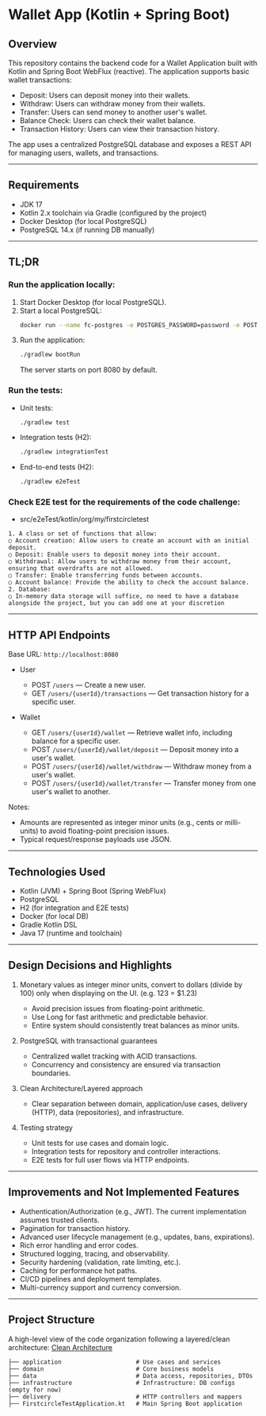 # Wallet App (Kotlin + Spring Boot)

## Overview

This repository contains the backend code for a Wallet Application built with Kotlin and Spring Boot WebFlux (reactive). The application
supports basic wallet transactions:

- Deposit: Users can deposit money into their wallets.
- Withdraw: Users can withdraw money from their wallets.
- Transfer: Users can send money to another user's wallet.
- Balance Check: Users can check their wallet balance.
- Transaction History: Users can view their transaction history.

The app uses a centralized PostgreSQL database and exposes a REST API for managing users, wallets, and transactions.

---

## Requirements

- JDK 17
- Kotlin 2.x toolchain via Gradle (configured by the project)
- Docker Desktop (for local PostgreSQL)
- PostgreSQL 14.x (if running DB manually)

---

## TL;DR

### Run the application locally:

1) Start Docker Desktop (for local PostgreSQL).
2) Start a local PostgreSQL:
   ```bash
   docker run --name fc-postgres -e POSTGRES_PASSWORD=password -e POSTGRES_USER=user -e POSTGRES_DB=wallet_db -p 5432:5432 -d postgres:14.18
   ```
3) Run the application:
   ```bash
   ./gradlew bootRun
   ```
   The server starts on port 8080 by default.

### Run the tests:

- Unit tests:
  ```bash
  ./gradlew test
  ```
- Integration tests (H2):
  ```bash
  ./gradlew integrationTest
  ```
- End-to-end tests (H2):
  ```bash
  ./gradlew e2eTest
  ```
  
### Check E2E test for the requirements of the code challenge:

* src/e2eTest/kotlin/org/my/firstcircletest
```text
1. A class or set of functions that allow:
○ Account creation: Allow users to create an account with an initial deposit.
○ Deposit: Enable users to deposit money into their account.
○ Withdrawal: Allow users to withdraw money from their account, ensuring that overdrafts are not allowed.
○ Transfer: Enable transferring funds between accounts.
○ Account balance: Provide the ability to check the account balance.
2. Database:
○ In-memory data storage will suffice, no need to have a database alongside the project, but you can add one at your discretion
```
  
---

## HTTP API Endpoints

Base URL: `http://localhost:8080`

- User
    - POST `/users` — Create a new user.
    - GET `/users/{userId}/transactions` — Get transaction history for a specific user.

- Wallet
    - GET `/users/{userId}/wallet` — Retrieve wallet info, including balance for a specific user.
    - POST `/users/{userId}/wallet/deposit` — Deposit money into a user's wallet.
    - POST `/users/{userId}/wallet/withdraw` — Withdraw money from a user's wallet.
    - POST `/users/{userId}/wallet/transfer` — Transfer money from one user's wallet to another.

Notes:

- Amounts are represented as integer minor units (e.g., cents or milli-units) to avoid floating-point precision issues.
- Typical request/response payloads use JSON.

---

## Technologies Used

- Kotlin (JVM) + Spring Boot (Spring WebFlux)
- PostgreSQL
- H2 (for integration and E2E tests)
- Docker (for local DB)
- Gradle Kotlin DSL
- Java 17 (runtime and toolchain)

---

## Design Decisions and Highlights

1) Monetary values as integer minor units, convert to dollars (divide by 100) only when displaying on the UI. (e.g. 123 = $1.23)
    - Avoid precision issues from floating-point arithmetic.
    - Use Long for fast arithmetic and predictable behavior.
    - Entire system should consistently treat balances as minor units.

2) PostgreSQL with transactional guarantees
    - Centralized wallet tracking with ACID transactions.
    - Concurrency and consistency are ensured via transaction boundaries.

3) Clean Architecture/Layered approach
    - Clear separation between domain, application/use cases, delivery (HTTP), data (repositories), and infrastructure.

4) Testing strategy
    - Unit tests for use cases and domain logic.
    - Integration tests for repository and controller interactions.
    - E2E tests for full user flows via HTTP endpoints.

---

## Improvements and Not Implemented Features

- Authentication/Authorization (e.g., JWT). The current implementation assumes trusted clients.
- Pagination for transaction history.
- Advanced user lifecycle management (e.g., updates, bans, expirations).
- Rich error handling and error codes.
- Structured logging, tracing, and observability.
- Security hardening (validation, rate limiting, etc.).
- Caching for performance hot paths.
- CI/CD pipelines and deployment templates.
- Multi-currency support and currency conversion.

---

## Project Structure

A high-level view of the code organization following a layered/clean architecture:
[Clean Architecture](https://blog.cleancoder.com/uncle-bob/2012/08/13/the-clean-architecture.html)

```text
├── application                     # Use cases and services
├── domain                          # Core business models
├── data                            # Data access, repositories, DTOs
├── infrastructure                  # Infrastructure: DB configs (empty for now)
├── delivery                        # HTTP controllers and mappers
├── FirstcircleTestApplication.kt   # Main Spring Boot application
```